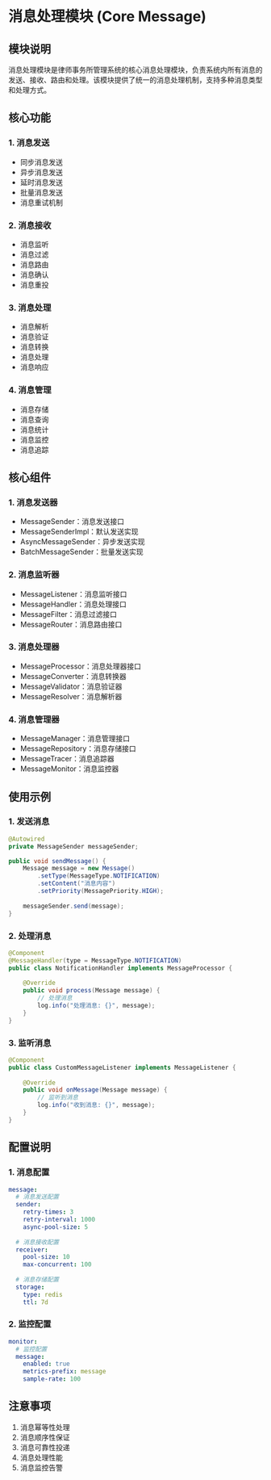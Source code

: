 # 消息处理模块 (Core Message)

## 模块说明
消息处理模块是律师事务所管理系统的核心消息处理模块，负责系统内所有消息的发送、接收、路由和处理。该模块提供了统一的消息处理机制，支持多种消息类型和处理方式。

## 核心功能

### 1. 消息发送
- 同步消息发送
- 异步消息发送
- 延时消息发送
- 批量消息发送
- 消息重试机制

### 2. 消息接收
- 消息监听
- 消息过滤
- 消息路由
- 消息确认
- 消息重投

### 3. 消息处理
- 消息解析
- 消息验证
- 消息转换
- 消息处理
- 消息响应

### 4. 消息管理
- 消息存储
- 消息查询
- 消息统计
- 消息监控
- 消息追踪

## 核心组件

### 1. 消息发送器
- MessageSender：消息发送接口
- MessageSenderImpl：默认发送实现
- AsyncMessageSender：异步发送实现
- BatchMessageSender：批量发送实现

### 2. 消息监听器
- MessageListener：消息监听接口
- MessageHandler：消息处理接口
- MessageFilter：消息过滤接口
- MessageRouter：消息路由接口

### 3. 消息处理器
- MessageProcessor：消息处理器接口
- MessageConverter：消息转换器
- MessageValidator：消息验证器
- MessageResolver：消息解析器

### 4. 消息管理器
- MessageManager：消息管理接口
- MessageRepository：消息存储接口
- MessageTracer：消息追踪器
- MessageMonitor：消息监控器

## 使用示例

### 1. 发送消息
```java
@Autowired
private MessageSender messageSender;

public void sendMessage() {
    Message message = new Message()
        .setType(MessageType.NOTIFICATION)
        .setContent("消息内容")
        .setPriority(MessagePriority.HIGH);
    
    messageSender.send(message);
}
```

### 2. 处理消息
```java
@Component
@MessageHandler(type = MessageType.NOTIFICATION)
public class NotificationHandler implements MessageProcessor {
    
    @Override
    public void process(Message message) {
        // 处理消息
        log.info("处理消息: {}", message);
    }
}
```

### 3. 监听消息
```java
@Component
public class CustomMessageListener implements MessageListener {
    
    @Override
    public void onMessage(Message message) {
        // 监听到消息
        log.info("收到消息: {}", message);
    }
}
```

## 配置说明

### 1. 消息配置
```yaml
message:
  # 消息发送配置
  sender:
    retry-times: 3
    retry-interval: 1000
    async-pool-size: 5
    
  # 消息接收配置
  receiver:
    pool-size: 10
    max-concurrent: 100
    
  # 消息存储配置
  storage:
    type: redis
    ttl: 7d
```

### 2. 监控配置
```yaml
monitor:
  # 监控配置
  message:
    enabled: true
    metrics-prefix: message
    sample-rate: 100
```

## 注意事项
1. 消息幂等性处理
2. 消息顺序性保证
3. 消息可靠性投递
4. 消息处理性能
5. 消息监控告警 